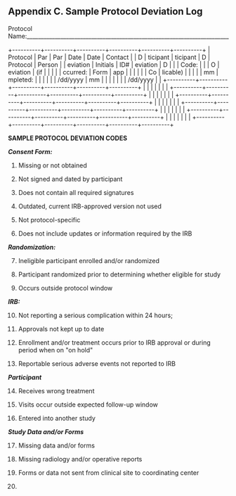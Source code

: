 ## Appendix C. Sample Protocol Deviation Log

Protocol
Name:\_\_\_\_\_\_\_\_\_\_\_\_\_\_\_\_\_\_\_\_\_\_\_\_\_\_\_\_\_\_\_\_\_\_\_\_\_\_\_\_\_\_\_\_\_\_\_\_\_\_\_\_\_\_\_\_\_\_\_\_\_\_\_\_\_\_\_\_\_\_\_\_

+----------+----------+----------+----------+----------+----------+
| Protocol | Par      | Par      | Date     | Date     | Contact  |
| D        | ticipant | ticipant | D        | Protocol | Person   |
| eviation | Initials | ID\#     | eviation | D        |          |
| Code:    |          |          | O        | eviation | (if      |
|          |          |          | ccurred: | Form     | app      |
|          |          |          |          | Co       | licable) |
|          |          |          | mm       | mpleted: |          |
|          |          |          | /dd/yyyy | mm       |          |
|          |          |          |          | /dd/yyyy |          |
+----------+----------+----------+----------+----------+----------+
|          |          |          |          |          |          |
+----------+----------+----------+----------+----------+----------+
|          |          |          |          |          |          |
+----------+----------+----------+----------+----------+----------+
|          |          |          |          |          |          |
+----------+----------+----------+----------+----------+----------+
|          |          |          |          |          |          |
+----------+----------+----------+----------+----------+----------+
|          |          |          |          |          |          |
+----------+----------+----------+----------+----------+----------+

**SAMPLE PROTOCOL DEVIATION CODES**

***Consent Form:***

1.  Missing or not obtained

2.  Not signed and dated by participant

3.  Does not contain all required signatures

4.  Outdated, current IRB-approved version not used

5.  Not protocol-specific

6.  Does not include updates or information required by the IRB

***Randomization:***

7.  Ineligible participant enrolled and/or randomized

8.  Participant randomized prior to determining whether eligible for
    study

9.  Occurs outside protocol window

***IRB:***

10. Not reporting a serious complication within 24 hours;

11. Approvals not kept up to date

12. Enrollment and/or treatment occurs prior to IRB approval or during
    period when on "on hold"

13. Reportable serious adverse events not reported to IRB

***Participant***

14. Receives wrong treatment

15. Visits occur outside expected follow-up window

16. Entered into another study

***Study Data and/or Forms***

17. Missing data and/or forms

18. Missing radiology and/or operative reports

19. Forms or data not sent from clinical site to coordinating center

20. 

